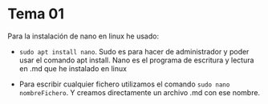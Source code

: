 
# Tema 01

Para la instalación de nano en linux he usado:

- `sudo apt install nano`. Sudo es para hacer de administrador y poder usar el comando apt install.  Nano es el programa de escritura y lectura en .md que he instalado en linux

- Para escribir cualquier fichero utilizamos el comando `sudo nano nombreFichero`. Y creamos directamente un archivo .md con ese nombre. 

